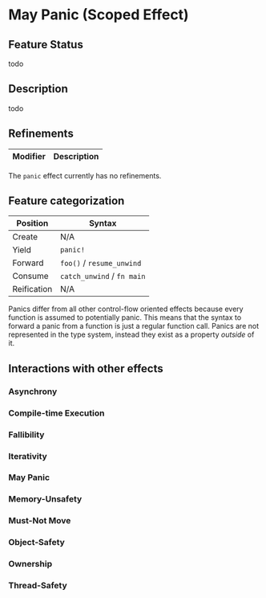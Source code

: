 # May Panic (Scoped Effect)

## Feature Status

todo

## Description

todo

## Refinements

| Modifier | Description |
| -------- | ----------- |

The `panic` effect currently has no refinements.

## Feature categorization

| Position    | Syntax                     |
| ----------- | -------------------------- |
| Create      | N/A                        |
| Yield       | `panic!`                   |
| Forward     | `foo()` / `resume_unwind`  |
| Consume     | `catch_unwind` / `fn main` |
| Reification | N/A                        |

Panics differ from all other control-flow oriented effects because every
function is assumed to potentially panic. This means that the syntax to forward
a panic from a function is just a regular function call. Panics are not
represented in the type system, instead they exist as a property _outside_ of
it.

## Interactions with other effects

### Asynchrony
### Compile-time Execution
### Fallibility
### Iterativity
### May Panic
### Memory-Unsafety
### Must-Not Move
### Object-Safety
### Ownership
### Thread-Safety
